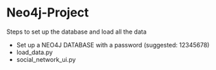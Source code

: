 # Neo4j-Project

Steps to set up the database and load all the data

- Set up a NEO4J DATABASE with a password (suggested: 12345678)
- load_data.py
- social_network_ui.py
